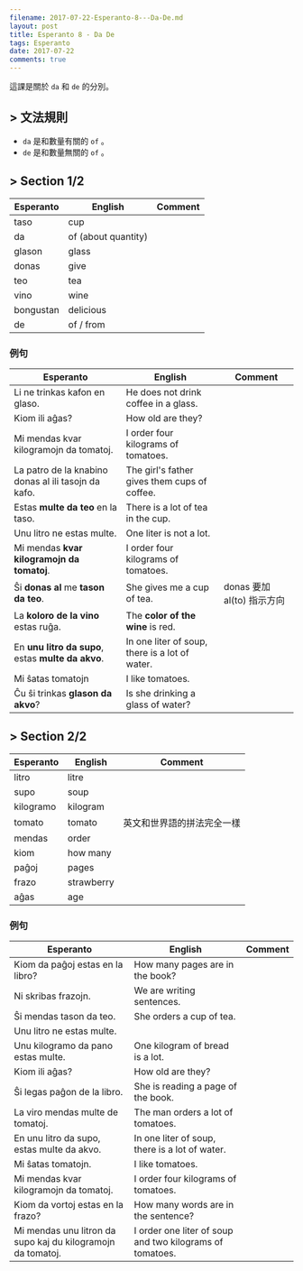 ```yaml
---
filename: 2017-07-22-Esperanto-8---Da-De.md
layout: post
title: Esperanto 8 - Da De
tags: Esperanto
date: 2017-07-22
comments: true
---
```

這課是關於 `da` 和 `de` 的分別。

## > 文法規則
* `da` 是和數量有關的 `of` 。
* `de` 是和數量無關的 `of` 。

## > Section 1/2

|Esperanto|English|Comment|
|---|---|---|
|taso|cup||
|da|of (about quantity)||
|glason|glass||
|donas|give||
|teo|tea||
|vino|wine||
|bongustan|delicious||
|de|of / from||

### 例句

|Esperanto|English|Comment|
|---|---|---|
|Li ne trinkas kafon en glaso.|He does not drink coffee in a glass.||
|Kiom ili aĝas?|How old are they?||
|Mi mendas kvar kilogramojn da tomatoj.|I order four kilograms of tomatoes.||
|La patro de la knabino donas al ili tasojn da kafo.|The girl's father gives them cups of coffee.||
|Estas **multe da teo** en la taso.|There is a lot of tea in the cup.||
|Unu litro ne estas multe.|One liter is not a lot.||
|Mi mendas **kvar kilogramojn da tomatoj**.|I order four kilograms of tomatoes.||
|Ŝi **donas al** me **tason da teo**.|She gives me a cup of tea.|donas 要加 al(to) 指示方向|
|La **koloro de la vino** estas ruĝa.|The **color of the wine** is red.||
|En **unu litro da supo**, estas **multe da akvo**.|In one liter of soup, there is a lot of water.||
|Mi ŝatas tomatojn|I like tomatoes.||
|Ĉu ŝi trinkas **glason da akvo**?|Is she drinking a glass of water?||

## > Section 2/2

|Esperanto|English|Comment|
|---|---|---|
|litro|litre||
|supo|soup||
|kilogramo|kilogram||
|tomato|tomato|英文和世界語的拼法完全一樣|
|mendas|order||
|kiom|how many||
|paĝoj|pages||
|frazo|strawberry||
|aĝas|age||

### 例句

|Esperanto|English|Comment|
|---|---|---|
|Kiom da paĝoj estas en la libro?|How many pages are in the book?||
|Ni skribas frazojn.|We are writing sentences.||
|Ŝi mendas tason da teo.|She orders a cup of tea.||
|Unu litro ne estas multe.||
|Unu kilogramo da pano estas multe.|One kilogram of bread is a lot.||
|Kiom ili aĝas?|How old are they?||
|Ŝi legas paĝon de la libro.|She is reading a page of the book.||
|La viro mendas multe de tomatoj.|The man orders a lot of tomatoes.||
|En unu litro da supo, estas multe da akvo.|In one liter of soup, there is a lot of water.||
|Mi ŝatas tomatojn.|I like tomatoes.||
|Mi mendas kvar kilogramojn da tomatoj.|I order four kilograms of tomatoes.||
|Kiom da vortoj estas en la frazo?|How many words are in the sentence?||
|Mi mendas unu litron da supo kaj du kilogramojn da tomatoj.|I order one liter of soup and two kilograms of tomatoes.||
